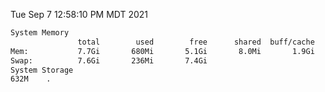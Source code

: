 Tue Sep  7 12:58:10 PM MDT 2021
```bash
System Memory
               total        used        free      shared  buff/cache   available
Mem:           7.7Gi       680Mi       5.1Gi       8.0Mi       1.9Gi       6.7Gi
Swap:          7.6Gi       236Mi       7.4Gi
System Storage
632M	.
```
